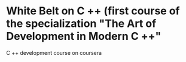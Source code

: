 # White Belt on C ++ (first course of the specialization "The Art of Development in Modern C ++"
C ++ development course on coursera 
